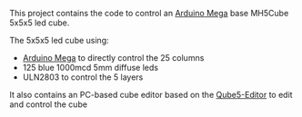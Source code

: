 This project contains the code to control an [Arduino Mega](http://arduino.cc/en/Main/ArduinoBoardMega) base MH5Cube 5x5x5 led cube.

The 5x5x5 led cube using:
  * [Arduino Mega](http://arduino.cc/en/Main/ArduinoBoardMega) to directly control the 25 columns
  * 125 blue 1000mcd 5mm diffuse leds
  * ULN2803 to control the 5 layers


It also contains an PC-based cube editor based on the [Qube5-Editor](http://www.qube-solutions.de/qube-5/software/qube-editor) to edit and control the cube